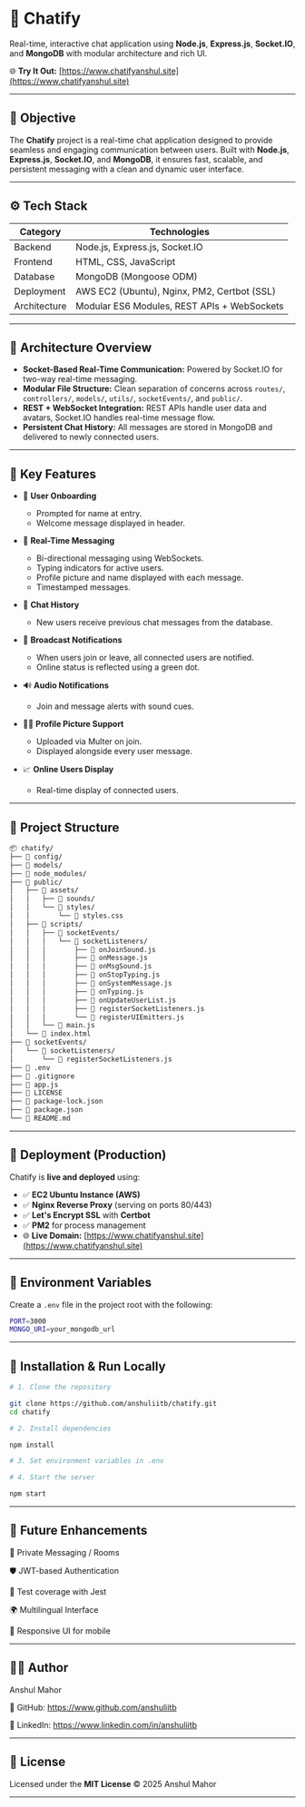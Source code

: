 # 💬 Chatify

Real-time, interactive chat application using **Node.js**, **Express.js**, **Socket.IO**, and **MongoDB** with modular architecture and rich UI.

🌐 **Try It Out:** [https://www.chatifyanshul.site](https://www.chatifyanshul.site)

---

## 🚀 Objective

The **Chatify** project is a real-time chat application designed to provide seamless and engaging communication between users. Built with **Node.js**, **Express.js**, **Socket.IO**, and **MongoDB**, it ensures fast, scalable, and persistent messaging with a clean and dynamic user interface.

---

## ⚙️ Tech Stack

| Category     | Technologies                                |
| ------------ | ------------------------------------------- |
| Backend      | Node.js, Express.js, Socket.IO              |
| Frontend     | HTML, CSS, JavaScript                       |
| Database     | MongoDB (Mongoose ODM)                      |
| Deployment   | AWS EC2 (Ubuntu), Nginx, PM2, Certbot (SSL) |
| Architecture | Modular ES6 Modules, REST APIs + WebSockets |

---

## 🧠 Architecture Overview

- **Socket-Based Real-Time Communication:** Powered by Socket.IO for two-way real-time messaging.
- **Modular File Structure:** Clean separation of concerns across `routes/`, `controllers/`, `models/`, `utils/`, `socketEvents/`, and `public/`.
- **REST + WebSocket Integration:** REST APIs handle user data and avatars, Socket.IO handles real-time message flow.
- **Persistent Chat History:** All messages are stored in MongoDB and delivered to newly connected users.

---

## 🌟 Key Features

- 🔐 **User Onboarding**

  - Prompted for name at entry.
  - Welcome message displayed in header.

- 💬 **Real-Time Messaging**

  - Bi-directional messaging using WebSockets.
  - Typing indicators for active users.
  - Profile picture and name displayed with each message.
  - Timestamped messages.

- 🧠 **Chat History**

  - New users receive previous chat messages from the database.

- 📢 **Broadcast Notifications**

  - When users join or leave, all connected users are notified.
  - Online status is reflected using a green dot.

- 🔊 **Audio Notifications**

  - Join and message alerts with sound cues.

- 🧑‍🎨 **Profile Picture Support**

  - Uploaded via Multer on join.
  - Displayed alongside every user message.

- 📈 **Online Users Display**

  - Real-time display of connected users.

---

## 📁 Project Structure

```bash
📦 chatify/
├── 📁 config/
├── 📁 models/
├── 📁 node_modules/
├── 📁 public/
│   ├── 📁 assets/
│   │   ├── 📁 sounds/
│   │   └── 📁 styles/
│   │       └── 📄 styles.css
│   ├── 📁 scripts/
│   │   ├── 📁 socketEvents/
│   │   │   └── 📁 socketListeners/
│   │   │       ├── 📄 onJoinSound.js
│   │   │       ├── 📄 onMessage.js
│   │   │       ├── 📄 onMsgSound.js
│   │   │       ├── 📄 onStopTyping.js
│   │   │       ├── 📄 onSystemMessage.js
│   │   │       ├── 📄 onTyping.js
│   │   │       ├── 📄 onUpdateUserList.js
│   │   │       ├── 📄 registerSocketListeners.js
│   │   │       └── 📄 registerUIEmitters.js
│   │   └── 📄 main.js
│   └── 📄 index.html
├── 📁 socketEvents/
│   └── 📁 socketListeners/
│       └── 📄 registerSocketListeners.js
├── 📄 .env
├── 📄 .gitignore
├── 📄 app.js
├── 📄 LICENSE
├── 📄 package-lock.json
├── 📄 package.json
└── 📄 README.md
```

---

## 📡 Deployment (Production)

Chatify is **live and deployed** using:

- ✅ **EC2 Ubuntu Instance (AWS)**
- ✅ **Nginx Reverse Proxy** (serving on ports 80/443)
- ✅ **Let's Encrypt SSL** with **Certbot**
- ✅ **PM2** for process management
- 🌐 **Live Domain:** [https://www.chatifyanshul.site](https://www.chatifyanshul.site)

---

## 🔐 Environment Variables

Create a `.env` file in the project root with the following:

```bash
PORT=3000
MONGO_URI=your_mongodb_url
```

---

## 🧪 Installation & Run Locally

```bash
# 1. Clone the repository

git clone https://github.com/anshuliitb/chatify.git
cd chatify

# 2. Install dependencies

npm install

# 3. Set environment variables in .env

# 4. Start the server

npm start
```

---

## 🚀 Future Enhancements

📩 Private Messaging / Rooms

🛡️ JWT-based Authentication

🧪 Test coverage with Jest

🌍 Multilingual Interface

📱 Responsive UI for mobile

---

## 👨‍💻 Author

Anshul Mahor

🔗 GitHub: https://www.github.com/anshuliitb

🔗 LinkedIn: https://www.linkedin.com/in/anshuliitb

---

## 📝 License

Licensed under the **MIT License** © 2025 Anshul Mahor

---
